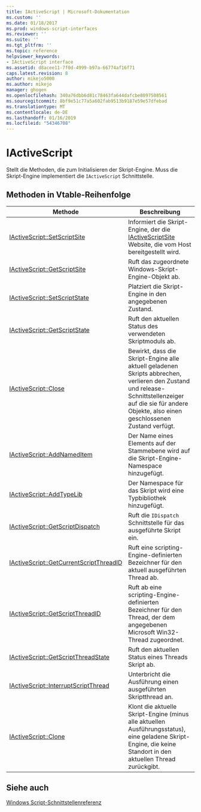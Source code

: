```yaml
---
title: IActiveScript | Microsoft-Dokumentation
ms.custom: ''
ms.date: 01/18/2017
ms.prod: windows-script-interfaces
ms.reviewer: ''
ms.suite: ''
ms.tgt_pltfrm: ''
ms.topic: reference
helpviewer_keywords:
- IActiveScript interface
ms.assetid: d8acee11-7f0d-4999-b97a-66774af16f71
caps.latest.revision: 8
author: mikejo5000
ms.author: mikejo
manager: ghogen
ms.openlocfilehash: 340a76dbb6d81c78463fa644dafcbe8097508561
ms.sourcegitcommit: 8bf9e51c77a5a602fab9513b9187e59e57dfebad
ms.translationtype: MT
ms.contentlocale: de-DE
ms.lasthandoff: 01/16/2019
ms.locfileid: "54346708"
---
```

# <a name="iactivescript"></a>IActiveScript
Stellt die Methoden, die zum Initialisieren der Skript-Engine. Muss die Skript-Engine implementiert die `IActiveScript` Schnittstelle.  
  
## <a name="methods-in-vtable-order"></a>Methoden in Vtable-Reihenfolge  
  
|Methode|Beschreibung|  
|------------|-----------------|  
|[IActiveScript::SetScriptSite](../../winscript/reference/iactivescript-setscriptsite.md)|Informiert die Skript-Engine, der die [IActiveScriptSite](../../winscript/reference/iactivescriptsite.md) Website, die vom Host bereitgestellt wird.|  
|[IActiveScript::GetScriptSite](../../winscript/reference/iactivescript-getscriptsite.md)|Ruft das zugeordnete Windows-Skript-Engine-Objekt ab.|  
|[IActiveScript::SetScriptState](../../winscript/reference/iactivescript-setscriptstate.md)|Platziert die Skript-Engine in den angegebenen Zustand.|  
|[IActiveScript::GetScriptState](../../winscript/reference/iactivescript-getscriptstate.md)|Ruft den aktuellen Status des verwendeten Skriptmoduls ab.|  
|[IActiveScript::Close](../../winscript/reference/iactivescript-close.md)|Bewirkt, dass die Skript-Engine alle aktuell geladenen Skripts abbrechen, verlieren den Zustand und release-Schnittstellenzeiger auf die sie für andere Objekte, also einen geschlossenen Zustand verfügt.|  
|[IActiveScript::AddNamedItem](../../winscript/reference/iactivescript-addnameditem.md)|Der Name eines Elements auf der Stammebene wird auf die Skript-Engine-Namespace hinzugefügt.|  
|[IActiveScript::AddTypeLib](../../winscript/reference/iactivescript-addtypelib.md)|Der Namespace für das Skript wird eine Typbibliothek hinzugefügt.|  
|[IActiveScript::GetScriptDispatch](../../winscript/reference/iactivescript-getscriptdispatch.md)|Ruft die `IDispatch` Schnittstelle für das ausgeführte Skript ein.|  
|[IActiveScript::GetCurrentScriptThreadID](../../winscript/reference/iactivescript-getcurrentscriptthreadid.md)|Ruft eine scripting-Engine-definierten Bezeichner für den aktuell ausgeführten Thread ab.|  
|[IActiveScript::GetScriptThreadID](../../winscript/reference/iactivescript-getscriptthreadid.md)|Ruft ab eine scripting-Engine-definierten Bezeichner für den Thread, der dem angegebenen Microsoft Win32-Thread zugeordnet.|  
|[IActiveScript::GetScriptThreadState](../../winscript/reference/iactivescript-getscriptthreadstate.md)|Ruft den aktuellen Status eines Threads Skript ab.|  
|[IActiveScript::InterruptScriptThread](../../winscript/reference/iactivescript-interruptscriptthread.md)|Unterbricht die Ausführung einen ausgeführten Skriptthread an.|  
|[IActiveScript::Clone](../../winscript/reference/iactivescript-clone.md)|Klont die aktuelle Skript-Engine (minus alle aktuellen Ausführungsstatus), eine geladene Skript-Engine, die keine Standort in den aktuellen Thread zurückgibt.|  
  
## <a name="see-also"></a>Siehe auch  
 [Windows Script-Schnittstellenreferenz](../../winscript/reference/windows-script-interfaces-reference.md)